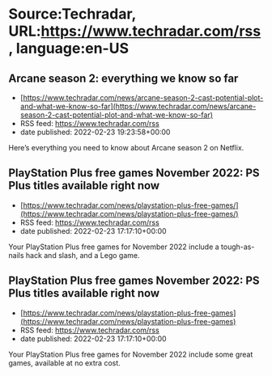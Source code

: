 # Source:Techradar, URL:https://www.techradar.com/rss, language:en-US

## Arcane season 2: everything we know so far
 - [https://www.techradar.com/news/arcane-season-2-cast-potential-plot-and-what-we-know-so-far](https://www.techradar.com/news/arcane-season-2-cast-potential-plot-and-what-we-know-so-far)
 - RSS feed: https://www.techradar.com/rss
 - date published: 2022-02-23 19:23:58+00:00

Here’s everything you need to know about Arcane season 2 on Netflix.

## PlayStation Plus free games November 2022: PS Plus titles available right now
 - [https://www.techradar.com/news/playstation-plus-free-games/](https://www.techradar.com/news/playstation-plus-free-games/)
 - RSS feed: https://www.techradar.com/rss
 - date published: 2022-02-23 17:17:10+00:00

Your PlayStation Plus free games for November 2022 include a tough-as-nails hack and slash, and a Lego game.

## PlayStation Plus free games November 2022: PS Plus titles available right now
 - [https://www.techradar.com/news/playstation-plus-free-games](https://www.techradar.com/news/playstation-plus-free-games)
 - RSS feed: https://www.techradar.com/rss
 - date published: 2022-02-23 17:17:10+00:00

Your PlayStation Plus free games for November 2022 include some great games, available at no extra cost.

